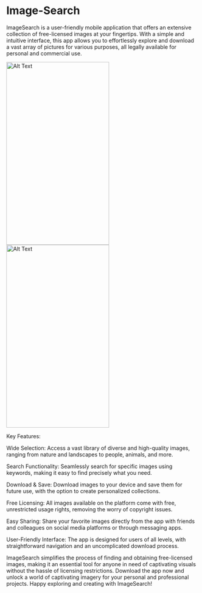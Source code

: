 ﻿# Image-Search

 ImageSearch is a user-friendly mobile application that offers an extensive collection of free-licensed images at your fingertips. With a simple and intuitive interface, this app allows you to effortlessly explore and download a vast array of pictures for various purposes, all legally available for personal and commercial use.

<img src="https://github.com/fedorov-andrii-andriiovych/ImageSearch-Compose/assets/120781663/3c821ca2-e546-48cc-a4da-77aa3b06564b" alt="Alt Text" width="270" height="480">
<img src="https://github.com/fedorov-andrii-andriiovych/ImageSearch-Compose/assets/120781663/6a88a899-50b5-45e3-84d6-b89a302e089b" alt="Alt Text" width="270" height="480">


Key Features:

Wide Selection: Access a vast library of diverse and high-quality images, ranging from nature and landscapes to people, animals, and more.

Search Functionality: Seamlessly search for specific images using keywords, making it easy to find precisely what you need.

Download & Save: Download images to your device and save them for future use, with the option to create personalized collections.

Free Licensing: All images available on the platform come with free, unrestricted usage rights, removing the worry of copyright issues.

Easy Sharing: Share your favorite images directly from the app with friends and colleagues on social media platforms or through messaging apps.

User-Friendly Interface: The app is designed for users of all levels, with straightforward navigation and an uncomplicated download process.

ImageSearch simplifies the process of finding and obtaining free-licensed images, making it an essential tool for anyone in need of captivating visuals without the hassle of licensing restrictions. Download the app now and unlock a world of captivating imagery for your personal and professional projects. Happy exploring and creating with ImageSearch!
